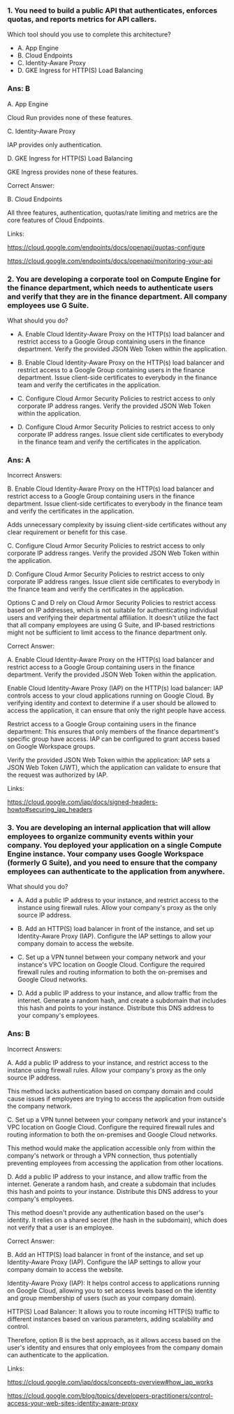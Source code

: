 ### 1. You need to build a public API that authenticates, enforces quotas, and reports metrics for API callers.
Which tool should you use to complete this architecture?

- A. App Engine
- B. Cloud Endpoints
- C. Identity-Aware Proxy
- D. GKE Ingress for HTTP(S) Load Balancing

### Ans: B

A. App Engine

Cloud Run provides none of these features.

C. Identity-Aware Proxy

IAP provides only authentication.

D. GKE Ingress for HTTP(S) Load Balancing

GKE Ingress provides none of these features.



Correct Answer:

B. Cloud Endpoints

All three features, authentication, quotas/rate limiting and metrics are the core features of Cloud Endpoints.

Links:

https://cloud.google.com/endpoints/docs/openapi/quotas-configure

https://cloud.google.com/endpoints/docs/openapi/monitoring-your-api


### 2. You are developing a corporate tool on Compute Engine for the finance department, which needs to authenticate users and verify that they are in the finance department. All company employees use G Suite.

What should you do?

- A. Enable Cloud Identity-Aware Proxy on the HTTP(s) load balancer and restrict access to a Google Group containing users in the finance department. Verify the provided JSON Web Token within the application.

- B. Enable Cloud Identity-Aware Proxy on the HTTP(s) load balancer and restrict access to a Google Group containing users in the finance department. Issue client-side certificates to everybody in the finance team and verify the certificates in the application.

- C. Configure Cloud Armor Security Policies to restrict access to only corporate IP address ranges. Verify the provided JSON Web Token within the application.

- D. Configure Cloud Armor Security Policies to restrict access to only corporate IP address ranges. Issue client side certificates to everybody in the finance team and verify the certificates in the application.

### Ans: A

Incorrect Answers:

B. Enable Cloud Identity-Aware Proxy on the HTTP(s) load balancer and restrict access to a Google Group containing users in the finance department. Issue client-side certificates to everybody in the finance team and verify the certificates in the application.

Adds unnecessary complexity by issuing client-side certificates without any clear requirement or benefit for this case.

C. Configure Cloud Armor Security Policies to restrict access to only corporate IP address ranges. Verify the provided JSON Web Token within the application.

D. Configure Cloud Armor Security Policies to restrict access to only corporate IP address ranges. Issue client side certificates to everybody in the finance team and verify the certificates in the application.

Options C and D rely on Cloud Armor Security Policies to restrict access based on IP addresses, which is not suitable for authenticating individual users and verifying their departmental affiliation. It doesn't utilize the fact that all company employees are using G Suite, and IP-based restrictions might not be sufficient to limit access to the finance department only.



Correct Answer:

A. Enable Cloud Identity-Aware Proxy on the HTTP(s) load balancer and restrict access to a Google Group containing users in the finance department. Verify the provided JSON Web Token within the application.

Enable Cloud Identity-Aware Proxy (IAP) on the HTTP(s) load balancer: IAP controls access to your cloud applications running on Google Cloud. By verifying identity and context to determine if a user should be allowed to access the application, it can ensure that only the right people have access.

Restrict access to a Google Group containing users in the finance department: This ensures that only members of the finance department's specific group have access. IAP can be configured to grant access based on Google Workspace groups.

Verify the provided JSON Web Token within the application: IAP sets a JSON Web Token (JWT), which the application can validate to ensure that the request was authorized by IAP.

Links:

https://cloud.google.com/iap/docs/signed-headers-howto#securing_iap_headers


### 3. You are developing an internal application that will allow employees to organize community events within your company. You deployed your application on a single Compute Engine instance. Your company uses Google Workspace (formerly G Suite), and you need to ensure that the company employees can authenticate to the application from anywhere.

What should you do?

- A. Add a public IP address to your instance, and restrict access to the instance using firewall rules. Allow your company's proxy as the only source IP address.

- B. Add an HTTP(S) load balancer in front of the instance, and set up Identity-Aware Proxy (IAP). Configure the IAP settings to allow your company domain to access the website.

- C. Set up a VPN tunnel between your company network and your instance's VPC location on Google Cloud. Configure the required firewall rules and routing information to both the on-premises and Google Cloud networks.

- D. Add a public IP address to your instance, and allow traffic from the internet. Generate a random hash, and create a subdomain that includes this hash and points to your instance. Distribute this DNS address to your company's employees.

### Ans: B

Incorrect Answers:

A. Add a public IP address to your instance, and restrict access to the instance using firewall rules. Allow your company's proxy as the only source IP address.

This method lacks authentication based on company domain and could cause issues if employees are trying to access the application from outside the company network.

C. Set up a VPN tunnel between your company network and your instance's VPC location on Google Cloud. Configure the required firewall rules and routing information to both the on-premises and Google Cloud networks.

This method would make the application accessible only from within the company's network or through a VPN connection, thus potentially preventing employees from accessing the application from other locations.

D. Add a public IP address to your instance, and allow traffic from the internet. Generate a random hash, and create a subdomain that includes this hash and points to your instance. Distribute this DNS address to your company's employees.

This method doesn't provide any authentication based on the user's identity. It relies on a shared secret (the hash in the subdomain), which does not verify that a user is an employee.



Correct Answer:

B. Add an HTTP(S) load balancer in front of the instance, and set up Identity-Aware Proxy (IAP). Configure the IAP settings to allow your company domain to access the website.

Identity-Aware Proxy (IAP): It helps control access to applications running on Google Cloud, allowing you to set access levels based on the identity and group membership of users (such as your company domain).

HTTP(S) Load Balancer: It allows you to route incoming HTTP(S) traffic to different instances based on various parameters, adding scalability and control.

Therefore, option B is the best approach, as it allows access based on the user's identity and ensures that only employees from the company domain can authenticate to the application.



Links:

https://cloud.google.com/iap/docs/concepts-overview#how_iap_works

https://cloud.google.com/blog/topics/developers-practitioners/control-access-your-web-sites-identity-aware-proxy

